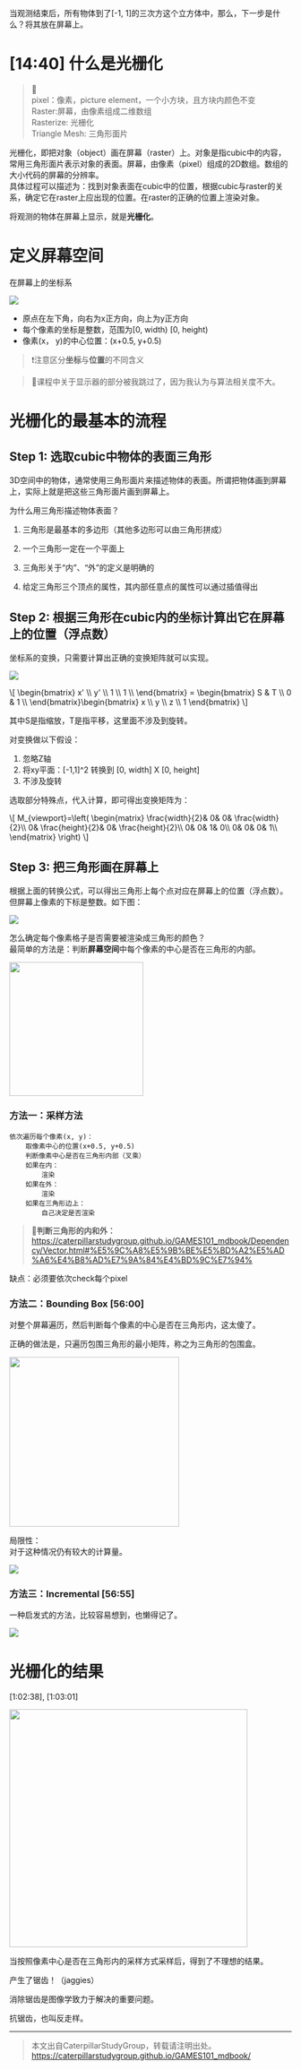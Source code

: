 当观测结束后，所有物体到了[-1, 1]的三次方这个立方体中，那么，下一步是什么？将其放在屏幕上。

# [14:40] 什么是光栅化

> &#x1F50E;  
> pixel：像素，picture element，一个小方块，且方块内颜色不变  
> Raster:屏幕，由像素组成二维数组  
> Rasterize: 光栅化  
> Triangle Mesh: 三角形面片

光栅化，即把对象（object）画在屏幕（raster）上。对象是指cubic中的内容，常用三角形面片表示对象的表面。屏幕，由像素（pixel）组成的2D数组。数组的大小代码的屏幕的分辨率。  
具体过程可以描述为：找到对象表面在cubic中的位置，根据cubic与raster的关系，确定它在raster上应出现的位置。在raster的正确的位置上渲染对象。

将观测的物体在屏幕上显示，就是**光栅化**。  


# 定义屏幕空间

在屏幕上的坐标系

![](../assets/屏幕坐标.jpg)

- 原点在左下角，向右为x正方向，向上为y正方向
- 每个像素的坐标是整数，范围为[0, width)  [0, height)  
- 像素(x， y)的中心位置：(x+0.5, y+0.5)

> &#x2757;注意区分**坐标**与**位置**的不同含义

> &#x1F4CC;课程中关于显示器的部分被我跳过了，因为我认为与算法相关度不大。


# 光栅化的最基本的流程

## Step 1: 选取cubic中物体的表面三角形

3D空间中的物体，通常使用三角形面片来描述物体的表面。所谓把物体画到屏幕上，实际上就是把这些三角形面片画到屏幕上。   

为什么用三角形描述物体表面？

1. 三角形是最基本的多边形（其他多边形可以由三角形拼成）

2. 一个三角形一定在一个平面上

3. 三角形关于“内”、“外”的定义是明确的

4. 给定三角形三个顶点的属性，其内部任意点的属性可以通过插值得出

## Step 2: 根据三角形在cubic内的坐标计算出它在屏幕上的位置（浮点数）

坐标系的变换，只需要计算出正确的变换矩阵就可以实现。  

![](../assets/屏幕映射.jpg)

\\[
\begin{bmatrix}
x' \\\\
y' \\\\
1 \\\\
1 \\\\
\end{bmatrix} = \begin{bmatrix}
S & T \\\\
0 & 1 \\\\
\end{bmatrix}\begin{bmatrix}
x \\\\
y \\\\
z \\\\
1
\end{bmatrix}
\\]

其中S是指缩放，T是指平移，这里面不涉及到旋转。  

对变换做以下假设：  

1. 忽略Z轴
2. 将xy平面：[-1,1]^2 转换到 [0, width] X [0, height]
3. 不涉及旋转


选取部分特殊点，代入计算，即可得出变换矩阵为：

\\[
M_{viewport}=\left( \begin{matrix}
    \frac{width}{2}&        0&        0&        \frac{width}{2}\\\\
    0&        \frac{height}{2}&        0&        \frac{height}{2}\\\\
    0&        0&        1&        0\\\\
    0&        0&        0&        1\\\\
\end{matrix} \right) 
\\]

## Step 3: 把三角形画在屏幕上

根据上面的转换公式，可以得出三角形上每个点对应在屏幕上的位置（浮点数）。但屏幕上像素的下标是整数。如下图：  

![](../assets/坐标到像素.jpg)

怎么确定每个像素格子是否需要被渲染成三角形的颜色？   
最简单的方法是：判断**屏幕空间**中每个像素的中心是否在三角形的内部。  

<img src="../assets/三角形.jpg" title="" alt="" width="239">


### 方法一：采样方法

```
依次遍历每个像素(x, y)：
    取像素中心的位置(x+0.5, y+0.5)
    判断像素中心是否在三角形内部（叉乘）
    如果在内：
        渲染
    如果在外：
        渲染
    如果在三角形边上：
        自己决定是否渲染
```

> &#x1F50E;**判断三角形的内和外：**  
https://caterpillarstudygroup.github.io/GAMES101_mdbook/Dependency/Vector.html#%E5%9C%A8%E5%9B%BE%E5%BD%A2%E5%AD%A6%E4%B8%AD%E7%9A%84%E4%BD%9C%E7%94%

缺点：必须要依次check每个pixel

### 方法二：Bounding Box [56:00]

对整个屏幕遍历，然后判断每个像素的中心是否在三角形内，这太傻了。

正确的做法是，只遍历包围三角形的最小矩阵，称之为三角形的包围盒。

<img src="../assets/包围盒.jpg" title="" alt="" width="303">

局限性：  
对于这种情况仍有较大的计算量。   

![](../assets/bbox.PNG)


### 方法三：Incremental [56:55]

一种启发式的方法，比较容易想到，也懒得记了。   

![](../assets/27.PNG)


# 光栅化的结果

[1:02:38], [1:03:01]

<img src="../assets/走样.jpg" title="" alt="" width="425">

当按照像素中心是否在三角形内的采样方式采样后，得到了不理想的结果。

产生了锯齿！（jaggies）

消除锯齿是图像学致力于解决的重要问题。

抗锯齿，也叫反走样。

-----------------------------

> 本文出自CaterpillarStudyGroup，转载请注明出处。  
> https://caterpillarstudygroup.github.io/GAMES101_mdbook/